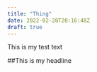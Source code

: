 ```yaml
---
title: "Thing"
date: 2022-02-28T20:16:48Z
draft: true
---
```


This is my test text

##This is my headline 

